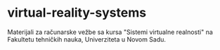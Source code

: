 # virtual-reality-systems
Materijali za računarske vežbe sa kursa "Sistemi virtualne realnosti" na Fakultetu tehničkih nauka, Univerziteta u Novom Sadu.
